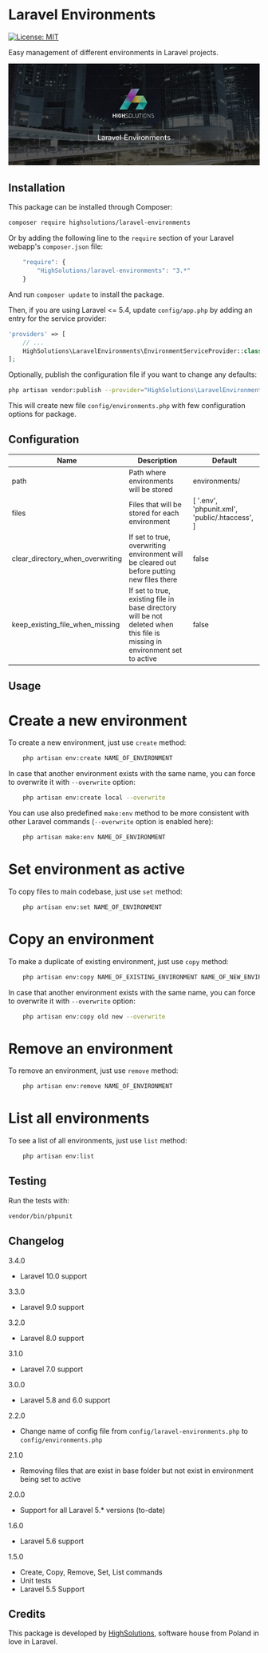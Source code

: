 Laravel Environments
================

[![License: MIT](https://img.shields.io/badge/License-MIT-brightgreen.svg?style=flat-square)](https://opensource.org/licenses/MIT)

Easy management of different environments in Laravel projects.

![Laravel-Environments by HighSolutions](https://raw.githubusercontent.com/highsolutions/laravel-environments/master/intro.jpg)

Installation
------------

This package can be installed through Composer:

```bash
composer require highsolutions/laravel-environments
```

Or by adding the following line to the `require` section of your Laravel webapp's `composer.json` file:

```javascript
    "require": {
        "HighSolutions/laravel-environments": "3.*"
    }
```

And run `composer update` to install the package.

Then, if you are using Laravel <= 5.4, update `config/app.php` by adding an entry for the service provider:

```php
'providers' => [
    // ...
    HighSolutions\LaravelEnvironments\EnvironmentServiceProvider::class,
];
```

Optionally, publish the configuration file if you want to change any defaults:

```bash
php artisan vendor:publish --provider="HighSolutions\LaravelEnvironments\EnvironmentServiceProvider"
```

This will create new file `config/environments.php` with few configuration options for package.

Configuration
------------

| Name                             | Description                                                                                | Default                                              |
|----------------------------------|--------------------------------------------------------------------------------------------|------------------------------------------------------|
| path                             | Path where environments will be stored                                                     | environments/                                        |
| files                            | Files that will be stored for each environment                                             | [   '.env',   'phpunit.xml',   'public/.htaccess', ] |
| clear_directory_when_overwriting | If set to true, overwriting environment will be cleared out before putting new files there | false                                                |
| keep_existing_file_when_missing  | If set to true, existing file in base directory will be not deleted when this file is missing in environment set to active | false                                                |


Usage
------------

Create a new environment
========================

To create a new environment, just use `create` method:

```bash
    php artisan env:create NAME_OF_ENVIRONMENT
```

In case that another environment exists with the same name, you can force to overwrite it with `--overwrite` option:

```bash
    php artisan env:create local --overwrite
```

You can use also predefined `make:env` method to be more consistent with other Laravel commands (`--overwrite` option is enabled here):

```bash
    php artisan make:env NAME_OF_ENVIRONMENT
```

Set environment as active
========================

To copy files to main codebase, just use `set` method:

```bash
    php artisan env:set NAME_OF_ENVIRONMENT
```

Copy an environment
========================

To make a duplicate of existing environment, just use `copy` method:

```bash
    php artisan env:copy NAME_OF_EXISTING_ENVIRONMENT NAME_OF_NEW_ENVIRONMENT
```

In case that another environment exists with the same name, you can force to overwrite it with `--overwrite` option:

```bash
    php artisan env:copy old new --overwrite
```

Remove an environment
========================

To remove an environment, just use `remove` method:

```bash
    php artisan env:remove NAME_OF_ENVIRONMENT
```

List all environments
========================

To see a list of all environments, just use `list` method:

```bash
    php artisan env:list
```

Testing
---------

Run the tests with:

``` bash
vendor/bin/phpunit
```

Changelog
---------

3.4.0
* Laravel 10.0 support

3.3.0
* Laravel 9.0 support

3.2.0
* Laravel 8.0 support

3.1.0
* Laravel 7.0 support

3.0.0
* Laravel 5.8 and 6.0 support

2.2.0
* Change name of config file from `config/laravel-environments.php` to `config/environments.php`

2.1.0
* Removing files that are exist in base folder but not exist in environment being set to active

2.0.0
* Support for all Laravel 5.* versions (to-date)

1.6.0
* Laravel 5.6 support

1.5.0
* Create, Copy, Remove, Set, List commands
* Unit tests
* Laravel 5.5 Support

Credits
-------

This package is developed by [HighSolutions](https://highsolutions.org), software house from Poland in love in Laravel.
